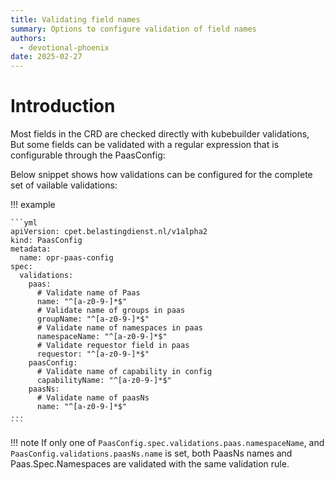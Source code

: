 ```yaml
---
title: Validating field names
summary: Options to configure validation of field names
authors:
  - devotional-phoenix
date: 2025-02-27
---
```


# Introduction

Most fields in the CRD are checked directly with kubebuilder validations,
But some fields can be validated with a regular expression that is configurable through the PaasConfig:

Below snippet shows how validations can be configured for the complete set of vailable validations:

!!! example

    ```yml
    apiVersion: cpet.belastingdienst.nl/v1alpha2
    kind: PaasConfig
    metadata:
      name: opr-paas-config
    spec:
      validations:
        paas:
          # Validate name of Paas
          name: "^[a-z0-9-]*$"
          # Validate name of groups in paas
          groupName: "^[a-z0-9-]*$"
          # Validate name of namespaces in paas
          namespaceName: "^[a-z0-9-]*$"
          # Validate requestor field in paas
          requestor: "^[a-z0-9-]*$"
        paasConfig:
          # Validate name of capability in config
          capabilityName: "^[a-z0-9-]*$"
        paasNs:
          # Validate name of paasNs
          name: "^[a-z0-9-]*$"
    ...
    ```

!!! note
If only one of `PaasConfig.spec.validations.paas.namespaceName`, and `PaasConfig.validations.paasNs.name` is set,
both PaasNs names and Paas.Spec.Namespaces are validated with the same validation rule.
